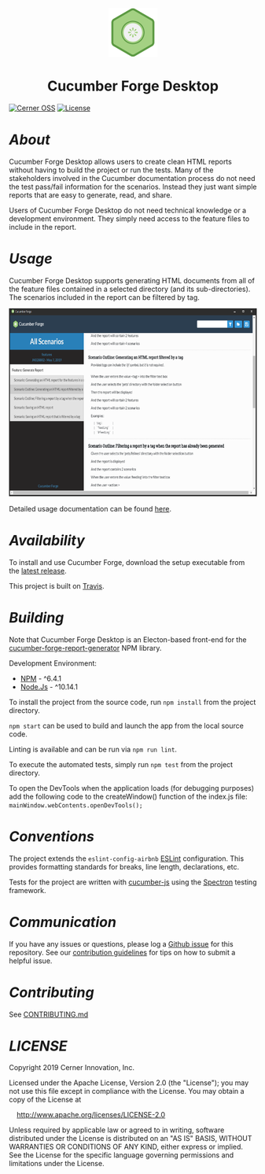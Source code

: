 <p align="center">
  <img src="logo.png">
</p>

<h1 align="center">
  Cucumber Forge Desktop
</h1>

[![Cerner OSS](https://badgen.net/badge/Cerner/OSS/blue)](http://engineering.cerner.com/2014/01/cerner-and-open-source/)
[![License](https://badgen.net/badge/license/Apache-2.0/blue)](https://github.com/cerner/cucumber-forge-desktop/blob/master/LICENSE)

# _About_
Cucumber Forge Desktop allows users to create clean HTML reports without having to build the project or run the tests. Many of the stakeholders involved in the Cucumber documentation process do not need the test pass/fail information for the scenarios. Instead they just want simple reports that are easy to generate, read, and share.

Users of Cucumber Forge Desktop do not need technical knowledge or a development environment. They simply need access to the feature files to include in the report.

# _Usage_

Cucumber Forge Desktop supports generating HTML documents from all of the feature files contained in a selected directory (and its sub-directories). The scenarios included in the report can be filtered by tag.

<p align="center">
  <img height="382" width="680" src="screenshot.png">
</p>

Detailed usage documentation can be found [here](https://engineering.cerner.com/cucumber-forge-desktop/).

# _Availability_

To install and use Cucumber Forge, download the setup executable from the [latest release](https://github.com/cerner/cucumber-forge-desktop/releases).

This project is built on [Travis](https://travis-ci.com/cerner/cucumber-frge-desktop).

# _Building_

Note that Cucumber Forge Desktop is an Electon-based front-end for the [cucumber-forge-report-generator](https://github.com/cerner/cucumber-forge-report-generator) NPM library.

Development Environment:
* [NPM](https://www.npmjs.com/) - ^6.4.1
* [Node.Js](https://nodejs.org) - ^10.14.1

To install the project from the source code, run `npm install` from the project directory.

`npm start` can be used to build and launch the app from the local source code.

Linting is available and can be run via `npm run lint`.

To execute the automated tests, simply run `npm test` from the project directory.

To open the DevTools when the application loads (for debugging purposes) add the following code to the createWindow() function of the index.js file: `mainWindow.webContents.openDevTools();`

# _Conventions_

The project extends the `eslint-config-airbnb` [ESLint](https://eslint.org/) configuration. This provides formatting standards for breaks, line length, declarations, etc.

Tests for the project are written with [cucumber-js](https://github.com/cucumber/cucumber-js) using the [Spectron](https://electronjs.org/spectron) testing framework.

# _Communication_

If you have any issues or questions, please log a [Github issue](https://github.com/cerner/cucumber-forge-desktop/issues) for this repository. See our [contribution guidelines](CONTRIBUTING.md) for tips on how to submit a helpful issue.

# _Contributing_

See [CONTRIBUTING.md](CONTRIBUTING.md)

# _LICENSE_

Copyright 2019 Cerner Innovation, Inc.

Licensed under the Apache License, Version 2.0 (the "License"); you may not use this file except in compliance with the License. You may obtain a copy of the License at

&nbsp;&nbsp;&nbsp;&nbsp;http://www.apache.org/licenses/LICENSE-2.0

Unless required by applicable law or agreed to in writing, software distributed under the License is distributed on an "AS IS" BASIS, WITHOUT WARRANTIES OR CONDITIONS OF ANY KIND, either express or implied. See the License for the specific language governing permissions and limitations under the License.
